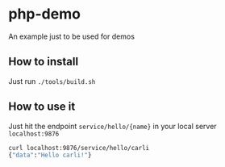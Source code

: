 # php-demo
An example just to be used for demos

## How to install
Just run `./tools/build.sh`

## How to use it
Just hit the endpoint `service/hello/{name}` in your local server `localhost:9876`

```bash
curl localhost:9876/service/hello/carli
{"data":"Hello carli!"}
```